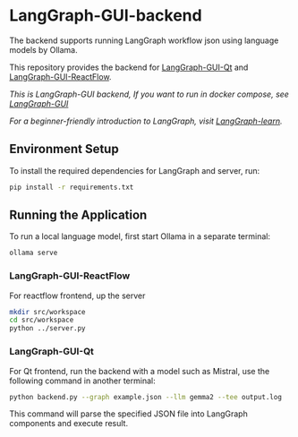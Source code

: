 # LangGraph-GUI-backend

The backend supports running LangGraph workflow json using language models by Ollama.

This repository provides the backend for [LangGraph-GUI-Qt](https://github.com/LangGraph-GUI/LangGraph-GUI-Qt) and [LangGraph-GUI-ReactFlow](https://github.com/LangGraph-GUI/LangGraph-GUI-frontend).

*This is LangGraph-GUI backend, If you want to run in docker compose, see [LangGraph-GUI](https://github.com/LangGraph-GUI/LangGraph-GUI)*

*For a beginner-friendly introduction to LangGraph, visit [LangGraph-learn](https://github.com/LangGraph-GUI/LangGraph-learn).*

## Environment Setup

To install the required dependencies for LangGraph and server, run:
```bash
pip install -r requirements.txt
```

## Running the Application

To run a local language model, first start Ollama in a separate terminal:
```bash
ollama serve
```

### LangGraph-GUI-ReactFlow

For reactflow frontend, up the server
```bash
mkdir src/workspace
cd src/workspace
python ../server.py
```


### LangGraph-GUI-Qt

For Qt frontend, run the backend with a model such as Mistral, use the following command in another terminal:
```bash
python backend.py --graph example.json --llm gemma2 --tee output.log
```

This command will parse the specified JSON file into LangGraph components and execute result.
